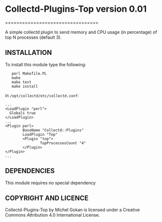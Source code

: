 # Collectd-Plugins-Top version 0.01
=================================

A simple collectd plugin to send memory and CPU usage (in percentage) of top N processes (default 3).

## INSTALLATION

To install this module type the following:

````
   perl Makefile.PL
   make
   make test
   make install
````

in `/opt/collectd/etc/collectd.conf`:

````
...
<LoadPlugin "perl">
  Globals true
</LoadPlugin>
...
<Plugin perl>
        BaseName "Collectd::Plugins"
        LoadPlugin "Top"
        <Plugin "top">
                TopProcessesCount "4"
        </Plugin>
</Plugin>
...
````

## DEPENDENCIES

This module requires no special dependency

## COPYRIGHT AND LICENCE

Collectd-Plugins-Top by Michel Gokan is licensed under a Creative Commons Attribution 4.0 International License.
